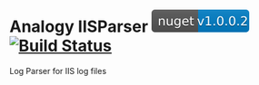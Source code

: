 # Analogy IISParser   [![NuGet](Assets/nuget.svg)](https://www.nuget.org/packages/Analogy.LogViewer.IISLogsProvider//) [![Build Status](https://dev.azure.com/Analogy-LogViewer/Analogy%20Log%20Viewer/_apis/build/status/Analogy-LogViewer.Analogy.LogViewer.IISLogsProvider?branchName=master)](https://dev.azure.com/Analogy-LogViewer/Analogy%20Log%20Viewer/_build/latest?definitionId=6&branchName=master)

Log Parser for IIS log files
